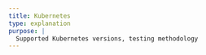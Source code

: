 ```yaml
---
title: Kubernetes
type: explanation
purpose: |
  Supported Kubernetes versions, testing methodology
---
```

